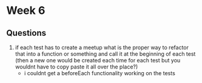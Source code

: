 # Week 6


## Questions
1. if each test has to create a meetup what is the proper way to refactor that into a function or something and call it at the beginning of each test (then a new one would be created each time for each test but you wouldnt have to copy paste it all over the place?) 
    - i couldnt get a beforeEach functionality working on the tests
